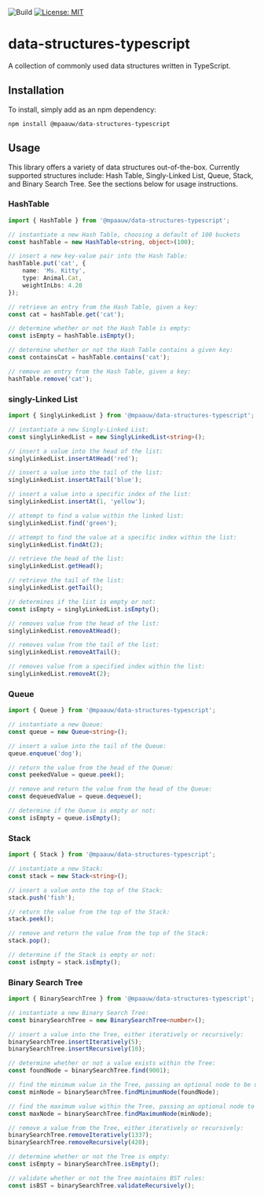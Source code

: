 ![Build](https://github.com/mpaauw/data-structures-typescript/actions/workflows/build-and-test.yml/badge.svg)
[![License: MIT](https://img.shields.io/badge/License-MIT-yellow.svg)](https://opensource.org/licenses/MIT)

# data-structures-typescript

A collection of commonly used data structures written in TypeScript.

## Installation
To install, simply add as an npm dependency:

```
npm install @mpaauw/data-structures-typescript
```

## Usage
This library offers a variety of data structures out-of-the-box. Currently supported structures include: Hash Table, Singly-Linked List, Queue, Stack, and Binary Search Tree. See the sections below for usage instructions.

### HashTable

```typescript
import { HashTable } from '@mpaauw/data-structures-typescript';

// instantiate a new Hash Table, choosing a default of 100 buckets
const hashTable = new HashTable<string, object>(100); 

// insert a new key-value pair into the Hash Table:
hashTable.put('cat', {
    name: 'Ms. Kitty',
    type: Animal.Cat,
    weightInLbs: 4.20
}); 

// retrieve an entry from the Hash Table, given a key:
const cat = hashTable.get('cat');

// determine whether or not the Hash Table is empty:
const isEmpty = hashTable.isEmpty();

// determine whether or not the Hash Table contains a given key:
const containsCat = hashTable.contains('cat');

// remove an entry from the Hash Table, given a key:
hashTable.remove('cat');
```

### singly-Linked List

```typescript
import { SinglyLinkedList } from '@mpaauw/data-structures-typescript';

// instantiate a new Singly-Linked List:
const singlyLinkedList = new SinglyLinkedList<string>();

// insert a value into the head of the list:
singlyLinkedList.insertAtHead('red');

// insert a value into the tail of the list:
singlyLinkedList.insertAtTail('blue');

// insert a value into a specific index of the list:
singlyLinkedList.insertAt(1, 'yellow');

// attempt to find a value within the linked list:
singlyLinkedList.find('green');

// attempt to find the value at a specific index within the list:
singlyLinkedList.findAt(2);

// retrieve the head of the list:
singlyLinkedList.getHead();

// retrieve the tail of the list:
singlyLinkedList.getTail();

// determines if the list is empty or not:
const isEmpty = singlyLinkedList.isEmpty();

// removes value from the head of the list:
singlyLinkedList.removeAtHead();

// removes value from the tail of the list:
singlyLinkedList.removeAtTail();

// removes value from a specified index within the list:
singlyLinkedList.removeAt(2);
```

### Queue

```typescript
import { Queue } from '@mpaauw/data-structures-typescript';

// instantiate a new Queue:
const queue = new Queue<string>();

// insert a value into the tail of the Queue:
queue.enqueue('dog');

// return the value from the head of the Queue:
const peekedValue = queue.peek();

// remove and return the value from the head of the Queue:
const dequeuedValue = queue.dequeue();

// determine if the Queue is empty or not:
const isEmpty = queue.isEmpty();
```

### Stack

```typescript
import { Stack } from '@mpaauw/data-structures-typescript';

// instantiate a new Stack:
const stack = new Stack<string>();

// insert a value onto the top of the Stack:
stack.push('fish');

// return the value from the top of the Stack:
stack.peek();

// remove and return the value from the top of the Stack:
stack.pop();

// determine if the Stack is empty or not:
const isEmpty = stack.isEmpty();
```

### Binary Search Tree

```typescript   
import { BinarySearchTree } from '@mpaauw/data-structures-typescript';

// instantiate a new Binary Search Tree:
const binarySearchTree = new BinarySearchTree<number>();

// insert a value into the Tree, either iteratively or recursively:
binarySearchTree.insertIteratively(5);
binarySearchTree.insertRecursively(10);

// determine whether or not a value exists within the Tree:
const foundNode = binarySearchTree.find(9001);

// find the minimum value in the Tree, passing an optional node to be used as the subtree within the search:
const minNode = binarySearchTree.findMinimumNode(foundNode);

// find the maximum value within the Tree, passing an optional node to be used as the subtree within the search:
const maxNode = binarySearchTree.findMaximumNode(minNode);

// remove a value from the Tree, either iteratively or recursively:
binarySearchTree.removeIteratively(1337);
binarySearchTree.removeRecursively(420);

// determine whether or not the Tree is empty:
const isEmpty = binarySearchTree.isEmpty();

// validate whether or not the Tree maintains BST rules:
const isBST = binarySearchTree.validateRecursively();
```




